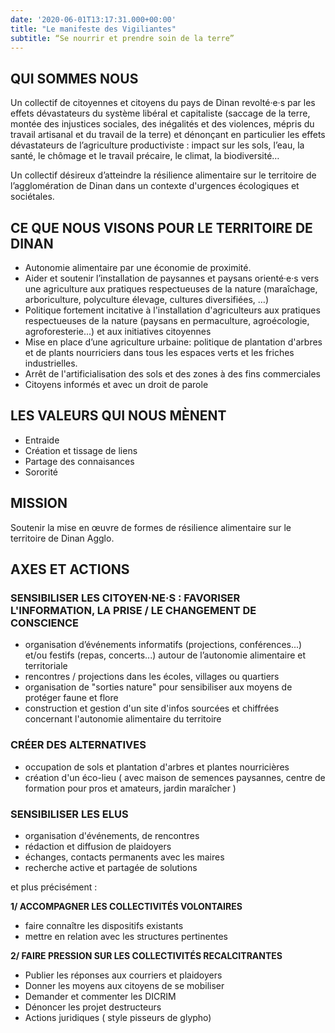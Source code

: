 ```yaml
---
date: '2020-06-01T13:17:31.000+00:00'
title: "Le manifeste des Vigiliantes"
subtitle: “Se nourrir et prendre soin de la terre”
---
```


## QUI SOMMES NOUS

Un collectif de citoyennes et citoyens du pays de Dinan revolté·e·s par les effets dévastateurs du système libéral et capitaliste (saccage de la terre, montée des injustices sociales, des inégalités et des violences, mépris du travail artisanal et du travail de la terre) et dénonçant en particulier les effets dévastateurs de l’agriculture productiviste : impact sur les sols, l’eau, la santé,  le chômage et le travail précaire, le climat, la biodiversité…

Un collectif désireux d’atteindre la résilience alimentaire sur le territoire de l’agglomération de Dinan dans un contexte d'urgences écologiques et sociétales.


## CE QUE NOUS VISONS POUR LE TERRITOIRE DE DINAN

- Autonomie alimentaire par une économie de proximité.
- Aider et soutenir l’installation de paysannes et paysans orienté·e·s vers une agriculture aux pratiques respectueuses de la nature (maraîchage, arboriculture, polyculture élevage, cultures diversifiées, …)
- Politique fortement incitative à l'installation d'agriculteurs aux pratiques respectueuses de la nature (paysans en permaculture, agroécologie, agroforesterie...) et aux initiatives citoyennes
- Mise en place d’une agriculture urbaine: politique de plantation d'arbres et de plants nourriciers dans tous les espaces verts et les friches industrielles.
- Arrêt de l'artificialisation des sols et des zones à des fins commerciales
- Citoyens informés et avec un droit de parole

## LES VALEURS QUI NOUS MÈNENT

- Entraide
- Création et tissage de liens
- Partage des connaisances
- Sororité


## MISSION

Soutenir la  mise en œuvre de formes de résilience alimentaire sur le territoire de Dinan Agglo.

## AXES ET ACTIONS


### SENSIBILISER LES CITOYEN·NE·S : FAVORISER L'INFORMATION, LA PRISE / LE CHANGEMENT DE CONSCIENCE

- organisation d’événements informatifs (projections, conférences...) et/ou festifs (repas, concerts...) autour de l’autonomie alimentaire et territoriale
- rencontres / projections  dans les écoles, villages ou quartiers
- organisation de "sorties nature" pour sensibiliser aux moyens de protéger faune et flore
- construction et gestion d'un site d'infos sourcées et chiffrées concernant l'autonomie alimentaire du territoire

### CRÉER DES ALTERNATIVES

- occupation de sols et plantation d'arbres et plantes nourricières
- création d'un éco-lieu ( avec maison de semences paysannes, centre de formation pour pros et amateurs, jardin maraîcher )


### SENSIBILISER LES ELUS

- organisation d'événements, de rencontres
- rédaction et diffusion de plaidoyers
- échanges, contacts permanents avec les maires
- recherche active et partagée de solutions

et plus précisément :

**1/ ACCOMPAGNER LES COLLECTIVITÉS VOLONTAIRES**

- faire connaître les dispositifs existants
- mettre en relation avec les structures pertinentes

**2/ FAIRE PRESSION SUR LES COLLECTIVITÉS RECALCITRANTES**

- Publier les réponses aux courriers et plaidoyers
- Donner les moyens aux citoyens de se mobiliser
- Demander et commenter les DICRIM
- Dénoncer les projet destructeurs
- Actions juridiques ( style pisseurs de glypho)